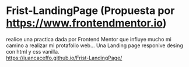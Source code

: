 # Frist-LandingPage (Propuesta por https://www.frontendmentor.io)
realice una practica dada por Frontend Mentor que influye mucho mi camino a realizar mi protafolio web... Una Landing page responive desing con html y css vanilla.  
https://juancaceffo.github.io/Frist-LandingPage/
